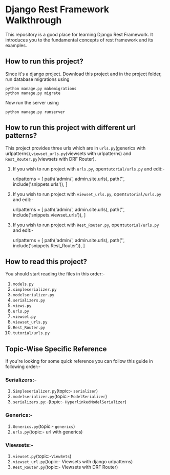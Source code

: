 # Django Rest Framework Walkthrough
This repository is a good place for learning Django Rest Framework. It introduces you to the fundamental concepts of rest framework and its examples.
## How to run this project?
Since it's a django project. Download this project and in the project folder, run database migrations using

    python manage.py makemigrations
    python manage.py migrate

Now run the server using

    python manage.py runserver

## How to run this project with different url patterns?
This project provides three urls which are in `urls.py`(generics with urlpatterns),`viewset_urls.py`(viewsets with urlpatterns) and `Rest_Router.py`(viewsets with DRF Router).
1) If you wish to run project with `urls.py`, open`tutorial/urls.py` and edit:-
    
    urlpatterns = [
       path('admin/', admin.site.urls),
       path('', include('snippets.urls')),
    ]

2) If you wish to run project with `viewset_urls.py`, open`tutorial/urls.py` and edit:-

    
    urlpatterns = [
        path('admin/', admin.site.urls),
        path('', include('snippets.viewset_urls')),
    ]

3) If you wish to run project with `Rest_Router.py`, open`tutorial/urls.py` and edit:-

    
    urlpatterns = [
        path('admin/', admin.site.urls),
        path('', include('snippets.Rest_Router')),
    ]
## How to read this project?
You should start reading the files in this order:-
1)  `models.py`
2)  `simpleserializer.py`
3)  `modelserializer.py`
4)  `serializers.py`
5)  `views.py`
6)  `urls.py`
7)  `viewset.py`
8)  `viewset_urls.py`
9)  `Rest_Router.py`
10) `tutorial/urls.py`

## Topic-Wise Specific Reference
If you're looking for some quick reference you can follow this guide in following order:-
### Serializers:-
1) `Simpleserializer.py`(topic:- `serializer`)
2) `modelserializer.py`(topic:- `ModelSerializer`)
3) `serializers.py`:-(topic:- `HyperlinkedModelSerializer`)
### Generics:-
1) `Generics.py`(topic:- `generics`)
2) `urls.py`(topic:- url with generics)
### Viewsets:-
1) `viewset.py`(topic:-`ViewSets`)
2) `viewset_url.py`(topic:- Viewsets with django urlpatterns)
3) `Rest_Router.py`(topic:- Viewsets with DRF Router)